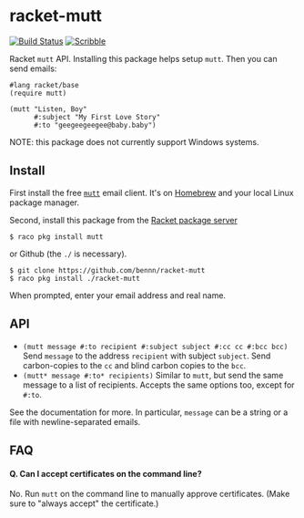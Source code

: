 racket-mutt
====
[![Build Status](https://travis-ci.org/bennn/racket-mutt.svg)](https://travis-ci.org/bennn/racket-mutt)
[![Scribble](https://img.shields.io/badge/Docs-Scribble-blue.svg)](http://docs.racket-lang.org/racket-mutt/index.html)

Racket `mutt` API.
Installing this package helps setup `mutt`. Then you can send emails:

```
#lang racket/base
(require mutt)

(mutt "Listen, Boy"
      #:subject "My First Love Story"
      #:to "geegeegeegee@baby.baby")
```

NOTE: this package does not currently support Windows systems.


Install
---

First install the free [`mutt`](http://www.mutt.org/) email client.
It's on [Homebrew](http://brew.sh/) and your local Linux package manager.

Second, install this package from the [Racket package server](http://pkgs.racket-lang.org)

```
$ raco pkg install mutt
```

or Github (the `./` is necessary).

```
$ git clone https://github.com/bennn/racket-mutt
$ raco pkg install ./racket-mutt
```

When prompted, enter your email address and real name.


API
---

- `(mutt message #:to recipient #:subject subject #:cc cc #:bcc bcc)`
  Send `message` to the address `recipient` with subject `subject`.
  Send carbon-copies to the `cc` and blind carbon copies to the `bcc`.
- `(mutt* message #:to* recipients)`
  Similar to `mutt`, but send the same message to a list of recipients.
  Accepts the same options too, except for `#:to`.

See the documentation for more.
In particular, `message` can be a string or a file with newline-separated emails.


FAQ
---

#### Q. Can I accept certificates on the command line?

No. Run `mutt` on the command line to manually approve certificates.
(Make sure to "always accept" the certificate.)
